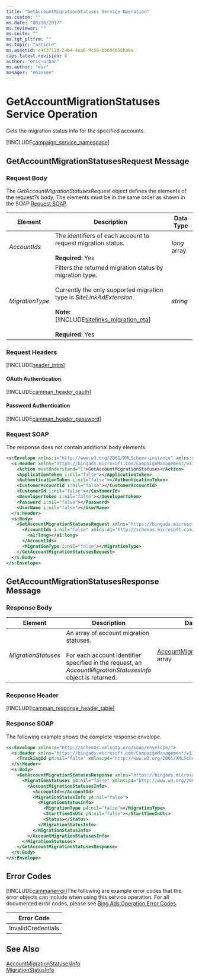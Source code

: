 ```yaml
---
title: "GetAccountMigrationStatuses Service Operation"
ms.custom: ""
ms.date: "08/16/2017"
ms.reviewer: ""
ms.suite: ""
ms.tgt_pltfrm: ""
ms.topic: "article"
ms.assetid: e4f3711d-24b4-4aa6-9c56-bb694650ba8a
caps.latest.revision: 8
author: "eric-urban"
ms.author: "eur"
manager: "ehansen"
---
```

# GetAccountMigrationStatuses Service Operation
Gets the migration status info for the specified accounts.

[!INCLUDE[campaign_service_namespace](../campaign-api/includes/campaign-service-namespace.md)]

## <a name="request"></a>GetAccountMigrationStatusesRequest Message

### Request Body
The *GetAccountMigrationStatusesRequest* object defines the elements of the request?s body. The elements must be in the same order as shown in the SOAP [Request SOAP](#request_soap).

|Element|Description|Data Type|
|-----------|---------------|-------------|
|*AccountIds*|The identifiers of each account to request migration status.<br/><br/>**Required**: Yes|*long* array|
|*MigrationType*|Filters the returned migration status by migration type.<br/><br/>Currently the only supported migration type is *SiteLinkAdExtension*.<br/><br/>**Note:** [!INCLUDE[sitelinks_migration_eta](../campaign-api/includes/sitelinks-migration-eta.md)]<br/><br/>**Required**: Yes|*string*|


### Request Headers
[!INCLUDE[header_intro](../campaign-api/includes/header-intro.md)]
#### OAuth Authentication
[!INCLUDE[camman_header_oauth](../campaign-api/includes/camman-header-oauth.md)]
#### Password Authentication
[!INCLUDE[camman_header_password](../campaign-api/includes/camman-header-password.md)]
### <a name="request_soap"></a>Request SOAP
The response does not contain additional body elements.

```xml
<s:Envelope xmlns:i="http://www.w3.org/2001/XMLSchema-instance" xmlns:s="http://schemas.xmlsoap.org/soap/envelope/">
  <s:Header xmlns="https://bingads.microsoft.com/CampaignManagement/v11">
    <Action mustUnderstand="1">GetAccountMigrationStatuses</Action>
    <ApplicationToken i:nil="false"></ApplicationToken>
    <AuthenticationToken i:nil="false"></AuthenticationToken>
    <CustomerAccountId i:nil="false"></CustomerAccountId>
    <CustomerId i:nil="false"></CustomerId>
    <DeveloperToken i:nil="false"></DeveloperToken>
    <Password i:nil="false"></Password>
    <UserName i:nil="false"></UserName>
  </s:Header>
  <s:Body>
    <GetAccountMigrationStatusesRequest xmlns="https://bingads.microsoft.com/CampaignManagement/v11">
      <AccountIds i:nil="false" xmlns:a1="http://schemas.microsoft.com/2003/10/Serialization/Arrays">
        <a1:long></a1:long>
      </AccountIds>
      <MigrationType i:nil="false"></MigrationType>
    </GetAccountMigrationStatusesRequest>
  </s:Body>
</s:Envelope>
```

## <a name="response"></a>GetAccountMigrationStatusesResponse Message

### <a name="Body_Elements"></a>Response Body

|Element|Description|Data Type|
|-----------|---------------|-------------|
|*MigrationStatuses*|An array of account migration statuses.<br /><br />For each account identifier specified in the request, an *AccountMigrationStatusesInfo* object is returned.|[AccountMigrationStatusesInfo](../campaign-api/accountmigrationstatusesinfo-data-object.md) array|


### <a name="Header_Elements"></a>Response Header
[!INCLUDE[camman_response_header_table](../campaign-api/includes/camman-response-header-table.md)]
### Response SOAP
The following example shows the complete response envelope.

```xml
<s:Envelope xmlns:s="http://schemas.xmlsoap.org/soap/envelope/">
  <s:Header xmlns="https://bingads.microsoft.com/CampaignManagement/v11">
    <TrackingId p4:nil="false" xmlns:p4="http://www.w3.org/2001/XMLSchema-instance"></TrackingId>
  </s:Header>
  <s:Body>
    <GetAccountMigrationStatusesResponse xmlns="https://bingads.microsoft.com/CampaignManagement/v11">
      <MigrationStatuses p4:nil="false" xmlns:p4="http://www.w3.org/2001/XMLSchema-instance">
        <AccountMigrationStatusesInfo>
          <AccountId></AccountId>
          <MigrationStatusInfo p4:nil="false">
            <MigrationStatusInfo>
              <MigrationType p4:nil="false"></MigrationType>
              <StartTimeInUtc p4:nil="false"></StartTimeInUtc>
              <Status></Status>
            </MigrationStatusInfo>
          </MigrationStatusInfo>
        </AccountMigrationStatusesInfo>
      </MigrationStatuses>
    </GetAccountMigrationStatusesResponse>
  </s:Body>
</s:Envelope>
```

## <a name="errors"></a>Error Codes
[!INCLUDE[cammanerror](../campaign-api/includes/cammanerror.md)]The following are example  error codes that the error objects can include when using this service operation. For all documented error codes, please see [Bing Ads Operation Error Codes](http://go.microsoft.com/fwlink/?LinkId=511884).

|Error Code|
|--------------|
|InvalidCredentials|

## See Also
[AccountMigrationStatusesInfo](../campaign-api/accountmigrationstatusesinfo-data-object.md)  
[MigrationStatusInfo](../campaign-api/migrationstatusinfo-data-object.md)  
